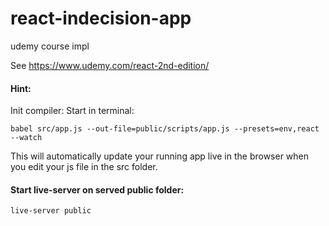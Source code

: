 # react-indecision-app
udemy course impl

See https://www.udemy.com/react-2nd-edition/

#### Hint:
Init compiler: Start in terminal:

```
babel src/app.js --out-file=public/scripts/app.js --presets=env,react --watch
```

This will automatically update your running app live in the browser when you edit your js file in the src folder.

#### Start live-server on served public folder:
```
live-server public
```



